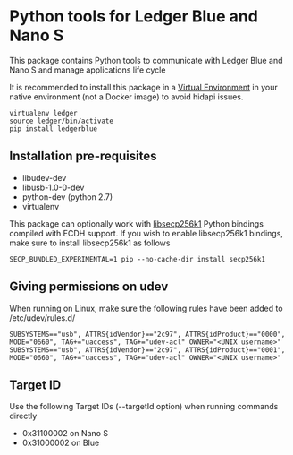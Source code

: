 # Python tools for Ledger Blue and Nano S

This package contains Python tools to communicate with Ledger Blue and Nano S and manage applications life cycle 

It is recommended to install this package in a [Virtual Environment](http://docs.python-guide.org/en/latest/dev/virtualenvs/) in your native environment (not a Docker image) to avoid hidapi issues. 

```
virtualenv ledger
source ledger/bin/activate
pip install ledgerblue
```

## Installation pre-requisites


  * libudev-dev
  * libusb-1.0-0-dev 
  * python-dev (python 2.7)
  * virtualenv

This package can optionally work with [libsecp256k1](https://github.com/ludbb/secp256k1-py) Python bindings compiled with ECDH support. If you wish to enable libsecp256k1 bindings, make sure to install libsecp256k1 as follows

```
SECP_BUNDLED_EXPERIMENTAL=1 pip --no-cache-dir install secp256k1
``` 

## Giving permissions on udev 

When running on Linux, make sure the following rules have been added to /etc/udev/rules.d/

```
SUBSYSTEMS=="usb", ATTRS{idVendor}=="2c97", ATTRS{idProduct}=="0000", MODE="0660", TAG+="uaccess", TAG+="udev-acl" OWNER="<UNIX username>"
SUBSYSTEMS=="usb", ATTRS{idVendor}=="2c97", ATTRS{idProduct}=="0001", MODE="0660", TAG+="uaccess", TAG+="udev-acl" OWNER="<UNIX username>"

```

## Target ID

Use the following Target IDs (--targetId option) when running commands directly 

  * 0x31100002 on Nano S
  * 0x31000002 on Blue 

